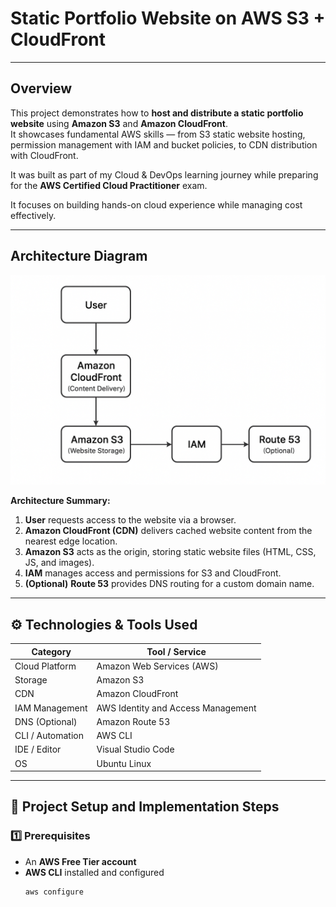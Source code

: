 # Static Portfolio Website on AWS S3 + CloudFront

---

## Overview
This project demonstrates how to **host and distribute a static portfolio website** using **Amazon S3** and **Amazon CloudFront**.  
It showcases fundamental AWS skills — from S3 static website hosting, permission management with IAM and bucket policies, to CDN distribution with CloudFront.

It was built as part of my Cloud & DevOps learning journey while preparing for the **AWS Certified Cloud Practitioner** exam.  
  
It focuses on building hands-on cloud experience while managing cost effectively.

---

## Architecture Diagram
![Architecture Diagram](screenshots/aws-s3-cloudfront-architecture.png)

**Architecture Summary:**
1. **User** requests access to the website via a browser.
2. **Amazon CloudFront (CDN)** delivers cached website content from the nearest edge location.
3. **Amazon S3** acts as the origin, storing static website files (HTML, CSS, JS, and images).
4. **IAM** manages access and permissions for S3 and CloudFront.
5. **(Optional)** **Route 53** provides DNS routing for a custom domain name.

---

## ⚙️ Technologies & Tools Used

| Category | Tool / Service |
|-----------|----------------|
| Cloud Platform | Amazon Web Services (AWS) |
| Storage | Amazon S3 |
| CDN | Amazon CloudFront |
| IAM Management | AWS Identity and Access Management |
| DNS (Optional) | Amazon Route 53 |
| CLI / Automation | AWS CLI |
| IDE / Editor | Visual Studio Code |
| OS | Ubuntu Linux |

---

## 🚀 Project Setup and Implementation Steps

### 1️⃣ Prerequisites
- An **AWS Free Tier account**
- **AWS CLI** installed and configured  
  ```bash
  aws configure
